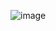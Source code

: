 ![image](https://user-images.githubusercontent.com/113089569/213179692-afa3b82d-8cbf-4a24-b783-4527c2c94755.png)
